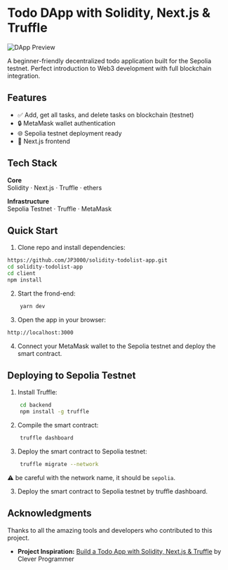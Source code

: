 # Todo DApp with Solidity, Next.js & Truffle

![DApp Preview](public/screenshot.png)

A beginner-friendly decentralized todo application built for the Sepolia testnet. Perfect introduction to Web3 development with full blockchain integration.

## Features

- ✅ Add, get all tasks, and delete tasks on blockchain (testnet)
- 🔒 MetaMask wallet authentication
- 🌐 Sepolia testnet deployment ready
- 📱 Next.js frontend

## Tech Stack

**Core**  
Solidity · Next.js · Truffle · ethers  

**Infrastructure**  
Sepolia Testnet · Truffle · MetaMask  

## Quick Start

1. Clone repo and install dependencies:
```bash
https://github.com/JP3000/solidity-todolist-app.git
cd solidity-todolist-app
cd client 
npm install
```

2. Start the frond-end:
```bash
    yarn dev
```

3. Open the app in your browser:
```bash
http://localhost:3000
```

4. Connect your MetaMask wallet to the Sepolia testnet and deploy the smart contract.

## Deploying to Sepolia Testnet

1. Install Truffle:
```bash
    cd backend
    npm install -g truffle
```

2. Compile the smart contract:
```bash
    truffle dashboard
```
3. Deploy the smart contract to Sepolia testnet:
```bash
    truffle migrate --network
```
⚠️ be careful with the network name, it should be `sepolia`.

3. Deploy the smart contract to Sepolia testnet by truffle dashboard.

## Acknowledgments

Thanks to all the amazing tools and developers who contributed to this project.

- **Project Inspiration:** 
[Build a Todo App with Solidity, Next.js & Truffle](https://www.youtube.com/watch?v=awQTDVvYyjI) by Clever Programmer
